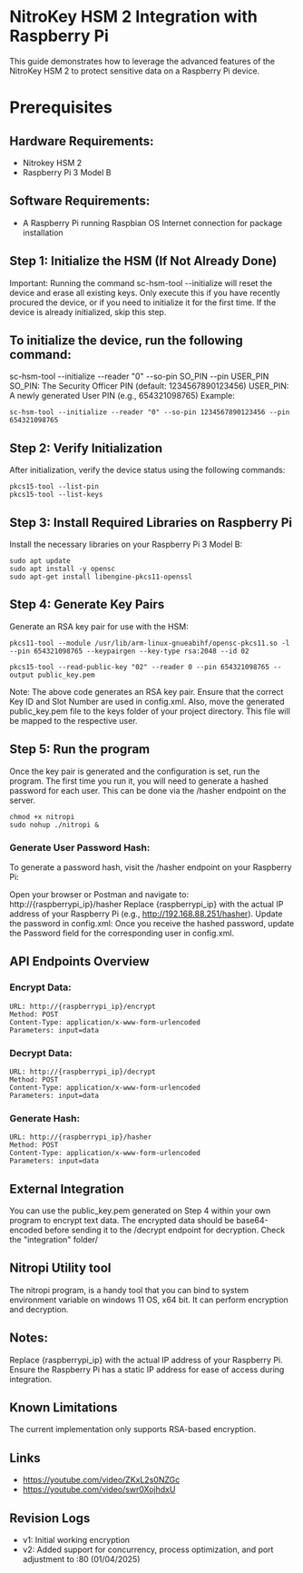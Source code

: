 # NitroKey HSM 2 Integration with Raspberry Pi
This guide demonstrates how to leverage the advanced features of the NitroKey HSM 2 to protect sensitive data on a Raspberry Pi device.

# Prerequisites
## Hardware Requirements:
- Nitrokey HSM 2
- Raspberry Pi 3 Model B
## Software Requirements:
- A Raspberry Pi running Raspbian OS
Internet connection for package installation

## Step 1: Initialize the HSM (If Not Already Done)
Important: Running the command sc-hsm-tool --initialize will reset the device and erase all existing keys. Only execute this if you have recently procured the device, or if you need to initialize it for the first time. If the device is already initialized, skip this step.

## To initialize the device, run the following command:

sc-hsm-tool --initialize --reader "0" --so-pin SO_PIN --pin USER_PIN
SO_PIN: The Security Officer PIN (default: 1234567890123456)
USER_PIN: A newly generated User PIN (e.g., 654321098765)
Example:

```
sc-hsm-tool --initialize --reader "0" --so-pin 1234567890123456 --pin 654321098765
```

## Step 2: Verify Initialization
After initialization, verify the device status using the following commands:

```
pkcs15-tool --list-pin
pkcs15-tool --list-keys
```
## Step 3: Install Required Libraries on Raspberry Pi
Install the necessary libraries on your Raspberry Pi 3 Model B:

```
sudo apt update
sudo apt install -y opensc
sudo apt-get install libengine-pkcs11-openssl
```

## Step 4: Generate Key Pairs
Generate an RSA key pair for use with the HSM:

```
pkcs11-tool --module /usr/lib/arm-linux-gnueabihf/opensc-pkcs11.so -l --pin 654321098765 --keypairgen --key-type rsa:2048 --id 02
```

```
pkcs15-tool --read-public-key "02" --reader 0 --pin 654321098765 --output public_key.pem
```

Note: The above code generates an RSA key pair. Ensure that the correct Key ID and Slot Number are used in config.xml. Also, move the generated public_key.pem file to the keys folder of your project directory. This file will be mapped to the respective user.

## Step 5: Run the program
Once the key pair is generated and the configuration is set, run the program. The first time you run it, you will need to generate a hashed password for each user. This can be done via the /hasher endpoint on the server.

```
chmod +x nitropi
sudo nohup ./nitropi &
```

### Generate User Password Hash:
To generate a password hash, visit the /hasher endpoint on your Raspberry Pi:

Open your browser or Postman and navigate to: http://{raspberrypi_ip}/hasher
Replace {raspberrypi_ip} with the actual IP address of your Raspberry Pi (e.g., http://192.168.88.251/hasher).
Update the password in config.xml:
Once you receive the hashed password, update the Password field for the corresponding user in config.xml.

## API Endpoints Overview

### Encrypt Data:

```
URL: http://{raspberrypi_ip}/encrypt
Method: POST
Content-Type: application/x-www-form-urlencoded
Parameters: input=data
```
### Decrypt Data:
```
URL: http://{raspberrypi_ip}/decrypt
Method: POST
Content-Type: application/x-www-form-urlencoded
Parameters: input=data
```
### Generate Hash:
```
URL: http://{raspberrypi_ip}/hasher
Method: POST
Content-Type: application/x-www-form-urlencoded
Parameters: input=data
```
## External Integration
You can use the public_key.pem generated on Step 4 within your own program to encrypt text data. The encrypted data should be base64-encoded before sending it to the /decrypt endpoint for decryption. Check the "integration" folder/

## Nitropi Utility tool
The nitropi program, is a handy tool that you can bind to system environment variable on windows 11 OS, x64 bit. It can perform encryption and decryption.

## Notes:
Replace {raspberrypi_ip} with the actual IP address of your Raspberry Pi.
Ensure the Raspberry Pi has a static IP address for ease of access during integration.

## Known Limitations
The current implementation only supports RSA-based encryption.

## Links
- https://youtube.com/video/ZKxL2s0NZGc
- https://youtube.com/video/swr0XojhdxU

## Revision Logs
- v1: Initial working encryption
- v2: Added support for concurrency, process optimization, and port adjustment to :80 (01/04/2025)
